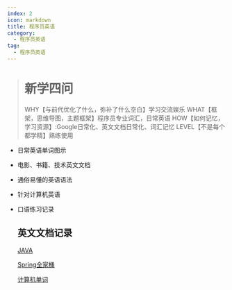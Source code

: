 ```yaml
---
index: 2
icon: markdown
title: 程序员英语
category:
  - 程序员英语
tag:
  - 程序员英语
---
```


> # 新学四问
>
> WHY【与前代优化了什么，弥补了什么空白】学习交流娱乐
> WHAT【框架，思维导图，主题框架】程序员专业词汇，日常英语
> HOW【如何记忆，学习资源】:Google日常化、英文文档日常化、词汇记忆
> LEVEL【不是每个都学精】熟练使用

<!-- more -->

- 日常英语单词图示

- 电影、书籍、技术英文文档

- 通俗易懂的英语语法

- 针对计算机英语

- 口语练习记录

  ## 英文文档记录

  [JAVA](https://docs.oracle.com/javaselspecs/jvms/se8/html/)
  
  [Spring全家桶](https://spring.io/)
  
  [计算机单词](https://www.runoob.com/w3cnote/programming-en-cn.html)
  
  